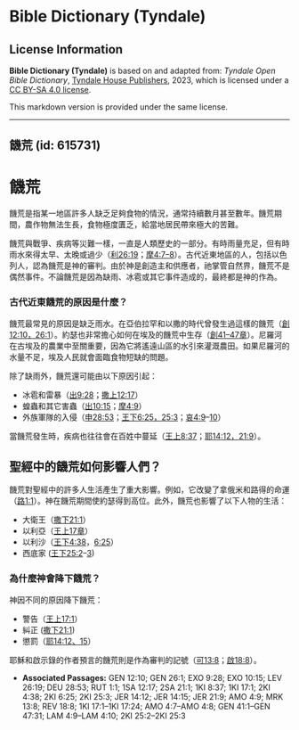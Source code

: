 # Bible Dictionary (Tyndale)

## License Information

**Bible Dictionary (Tyndale)** is based on and adapted from: _Tyndale Open Bible Dictionary_, [Tyndale House Publishers](https://tyndaleopenresources.com/), 2023, which is licensed under a [CC BY-SA 4.0 license](https://creativecommons.org/licenses/by-sa/4.0/legalcode.en).

This markdown version is provided under the same license.



--------------------------------

## 饑荒 (id: 615731)

饑荒
==

饑荒是指某一地區許多人缺乏足夠食物的情況，通常持續數月甚至數年。饑荒期間，農作物無法生長，食物極度匱乏，給當地居民帶來極大的苦難。

饑荒與戰爭、疾病等災難一樣，一直是人類歷史的一部分。有時雨量充足，但有時雨水來得太早、太晚或過少（[利26:19](https://ref.ly/Lev26:19)；[摩4:7–8](https://ref.ly/Amos4:7-Amos4:8)）。古代近東地區的人，包括以色列人，認為饑荒是神的審判。由於神是創造主和供應者，祂掌管自然界，饑荒不是偶然事件。不論饑荒是因為缺雨、冰雹或其它事件造成的，最終都是神的作為。

### 古代近東饑荒的原因是什麼？

饑荒最常見的原因是缺乏雨水。在亞伯拉罕和以撒的時代曾發生過這樣的饑荒（[創12:10，](https://ref.ly/Gen12:10)[26:1](https://ref.ly/Gen26:1)）。約瑟也非常擔心如何在埃及的饑荒中生存（[創41–47章](https://ref.ly/Gen41:1-Gen47:31)）。尼羅河在古埃及的農業中至關重要，因為它將遙遠山區的水引來灌溉農田。如果尼羅河的水量不足，埃及人民就會面臨食物短缺的問題。

除了缺雨外，饑荒還可能由以下原因引起：

* 冰雹和雷暴（[出9:28](https://ref.ly/Exod9:28)；[撒上12:17](https://ref.ly/1Sam12:17)）
* 蝗蟲和其它害蟲（[出10:15](https://ref.ly/Exod10:15)；[摩4:9](https://ref.ly/Amos4:9)）
* 外族軍隊的入侵（[申28:53](https://ref.ly/Deut28:53)；[王下6:25，](https://ref.ly/2Kgs6:25)[25:3](https://ref.ly/2Kgs25:3)；[哀4:9](https://ref.ly/Lam4:9-Lam4:10)–[10](https://ref.ly/Lam4:9-Lam4:10)）

當饑荒發生時，疾病也往往會在百姓中蔓延（[王上8:37](https://ref.ly/1Kgs8:37)；[耶14:12，](https://ref.ly/Jer14:12)[21:9](https://ref.ly/Jer21:9)）。

聖經中的饑荒如何影響人們？
-------------

饑荒對聖經中的許多人生活產生了重大影響。例如，它改變了拿俄米和路得的命運（[路1:1](https://ref.ly/Ruth1:1)）。神在饑荒期間使約瑟得到高位。此外，饑荒也影響了以下人物的生活：

* 大衛王（[撒下21:1](https://ref.ly/2Sam21:1)）
* 以利亞（[王上17章](https://ref.ly/1Kgs17:1-1Kgs17:24)）
* 以利沙（[王下4:38](https://ref.ly/2Kgs4:38)，[6:25](https://ref.ly/2Kgs6:25)）
* 西底家 ([王下25:2](https://ref.ly/2Kgs25:2-2Kgs25:3)–[3](https://ref.ly/2Kgs25:2-2Kgs25:3))

### 為什麼神會降下饑荒？

神因不同的原因降下饑荒：

* 警告（[王上17:1](https://ref.ly/1Kgs17:1)）
* 糾正 ([撒下21:1](https://ref.ly/2Sam21:1))
* 懲罰（[耶14:12、15](https://ref.ly/Jer14:12,Jer14:15)）

耶穌和啟示錄的作者預言的饑荒則是作為審判的記號（[可13:8](https://ref.ly/Mark13:8)；[啟18:8](https://ref.ly/Rev18:8)）。

* **Associated Passages:** GEN 12:10; GEN 26:1; EXO 9:28; EXO 10:15; LEV 26:19; DEU 28:53; RUT 1:1; 1SA 12:17; 2SA 21:1; 1KI 8:37; 1KI 17:1; 2KI 4:38; 2KI 6:25; 2KI 25:3; JER 14:12; JER 14:15; JER 21:9; AMO 4:9; MRK 13:8; REV 18:8; 1KI 17:1–1KI 17:24; AMO 4:7–AMO 4:8; GEN 41:1–GEN 47:31; LAM 4:9–LAM 4:10; 2KI 25:2–2KI 25:3

